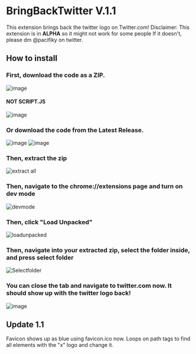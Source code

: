 # BringBackTwitter V.1.1
This extension brings back the twitter logo on Twitter.com!
Disclaimer: This extension is in **ALPHA** so it might not work for some people
If it doesn't, please dm @pacifiky on twitter.
## How to install
### First, download the code as a ZIP.
![image](https://github.com/infinitypacific/extension/assets/87620151/355e1fc7-589b-438e-8723-9302a145f520)
#### NOT SCRIPT.JS
![image](https://github.com/infinitypacific/extension/assets/87620151/e7766d18-7d6a-4353-b287-32b3bd1a3f1a)
### Or download the code from the Latest Release.
![image](https://github.com/infinitypacific/extension/assets/87620151/be4a77ff-f551-4d96-9888-9839d0dc6409)
![image](https://github.com/infinitypacific/extension/assets/87620151/725ce7ee-6b57-4d14-93dd-0571a5dee820)
### Then, extract the zip
![extract all](https://github.com/infinitypacific/extension/assets/87620151/06cc0d26-3c43-466e-9f6e-35a1a5671b95)
### Then, navigate to the chrome://extensions page and turn on dev mode
![devmode](https://github.com/infinitypacific/extension/assets/87620151/b9404550-fc57-4e4a-b1ea-fc8c57daf207)
### Then, click "Load Unpacked"
![loadunpacked](https://github.com/infinitypacific/extension/assets/87620151/20d4afc7-1c59-4b2e-847e-815ab5404599)
### Then, navigate into your extracted zip, select the folder inside, and press select folder
![Selectfolder](https://github.com/infinitypacific/extension/assets/87620151/11703ee4-0122-43d1-83e1-0ae8d5bef992)
### You can close the tab and navigate to twitter.com now. It should show up with the twitter logo back!
![image](https://github.com/infinitypacific/extension/assets/87620151/31fb4349-bb47-4996-8da5-305808766ce4)
## Update 1.1
Favicon shows up as blue using favicon.ico now.
Loops on path tags to find all elements with the "x" logo and change it.
